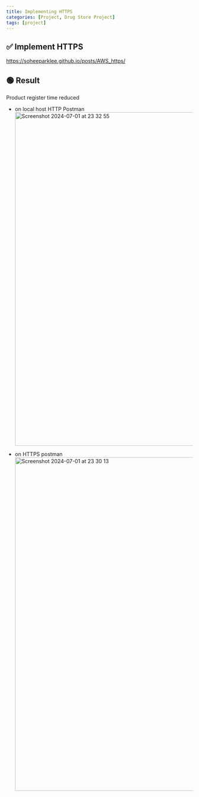 ```yaml
---
title: Implementing HTTPS
categories: [Project, Drug Store Project]
tags: [project]
---
```


## ✅ Implement HTTPS

<https://soheeparklee.github.io/posts/AWS_https/>

## 🟢 Result

Product register time reduced

- on local host HTTP Postman
  <img width="900" alt="Screenshot 2024-07-01 at 23 32 55" src="https://github.com/user-attachments/assets/715e9723-a45e-4677-8445-274f7b9c965b">

- on HTTPS postman
  <img width="900" alt="Screenshot 2024-07-01 at 23 30 13" src="https://github.com/user-attachments/assets/06684fec-8bc0-4ea6-919d-48c2828ef52e">
